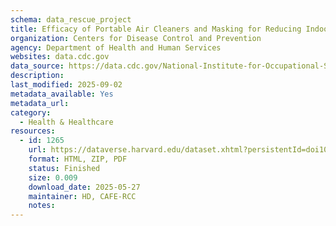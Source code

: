 ```yaml
---
schema: data_rescue_project 
title: Efficacy of Portable Air Cleaners and Masking for Reducing Indoor Exposure to Simulated Exhaled SARS-CoV-2 Aerosols — United States, 2021
organization: Centers for Disease Control and Prevention
agency: Department of Health and Human Services
websites: data.cdc.gov
data_source: https://data.cdc.gov/National-Institute-for-Occupational-Safety-and-Hea/Efficacy-of-Portable-Air-Cleaners-and-Masking-for-/wtvk-6zfr/about_data
description: 
last_modified: 2025-09-02
metadata_available: Yes
metadata_url: 
category:
  - Health & Healthcare 
resources:
  - id: 1265
    url: https://dataverse.harvard.edu/dataset.xhtml?persistentId=doi10.7910/DVN/Z7CBH8
    format: HTML, ZIP, PDF
    status: Finished
    size: 0.009
    download_date: 2025-05-27
    maintainer: HD, CAFE-RCC
    notes: 
---
```

